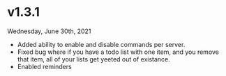 # v1.3.1
Wednesday, June 30th, 2021


- Added ability to enable and disable commands per server.
- Fixed bug where if you have a todo list with one item, and you remove that item, all of your lists get yeeted out of existance.
- Enabled reminders
